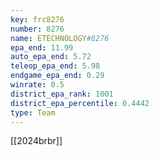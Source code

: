 ```yaml
---
key: frc8276
number: 8276
name: ETECHNOLOGY#8276
epa_end: 11.99
auto_epa_end: 5.72
teleop_epa_end: 5.98
endgame_epa_end: 0.29
winrate: 0.5
district_epa_rank: 1001
district_epa_percentile: 0.4442
type: Team
---
```

[[2024brbr]]

